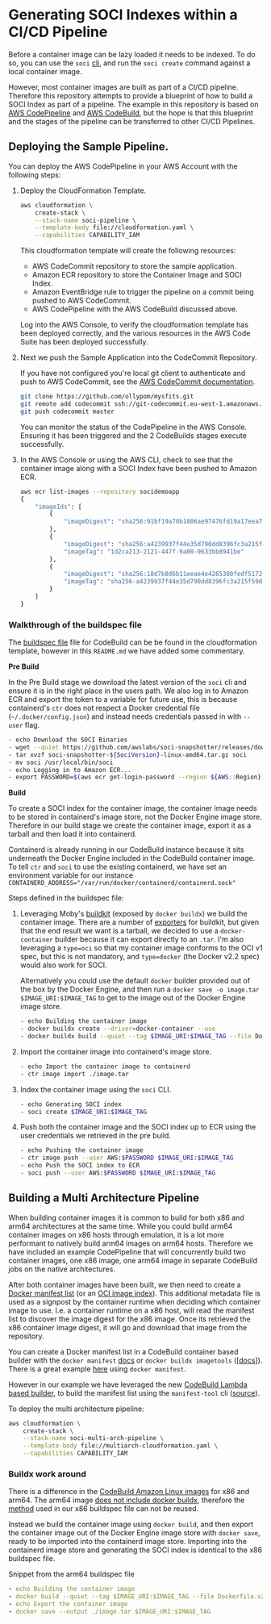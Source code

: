 # Generating SOCI Indexes within a CI/CD Pipeline

Before a container image can be lazy loaded it needs to be indexed. To do so,
you can use the `soci`
[cli](https://github.com/awslabs/soci-snapshotter/tree/main/cmd/soci), and run
the `soci create` command against a local container image.

However, most container images are built as part of a CI/CD pipeline.
Therefore this repository attempts to provide a blueprint of how to build a SOCI
Index as part of a pipeline. The example in this repository is based on [AWS
CodePipeline](https://aws.amazon.com/codepipeline/) and [AWS
CodeBuild](https://aws.amazon.com/codebuild/), but the hope is that this
blueprint and the stages of the pipeline can be transferred to other CI/CD
Pipelines.

## Deploying the Sample Pipeline.

You can deploy the AWS CodePipeline in your AWS Account with the following steps:

1. Deploy the CloudFormation Template.

    ```bash
    aws cloudformation \
        create-stack \
        --stack-name soci-pipeline \
        --template-body file://cloudformation.yaml \
        --capabilities CAPABILITY_IAM
    ```

    This cloudformation template will create the following resources:

    * AWS CodeCommit repository to store the sample application.
    * Amazon ECR repository to store the Container Image and SOCI
      Index.
    * Amazon EventBridge rule to trigger the pipeline on a commit
      being pushed to AWS CodeCommit.
    * AWS CodePipeline with the AWS CodeBuild discussed above.

    Log into the AWS Console, to verify the cloudformation template has been
    deployed correctly, and the various resources in the AWS Code Suite has been
    deployed successfully.

2. Next we push the Sample Application into the CodeCommit Repository.

   If you have not configured you're local git client to authenticate and push to
   AWS CodeCommit, see the [AWS CodeCommit
   documentation](https://docs.aws.amazon.com/codecommit/latest/userguide/setting-up-ssh-unixes.html).

    ```bash
    git clone https://github.com/ollypom/mysfits.git
    git remote add codecommit ssh://git-codecommit.eu-west-1.amazonaws.com/v1/repos/socidemoapp
    git push codecommit master
    ```

    You can monitor the status of the CodePipeline in the AWS Console. Ensuring
    it has been triggered and the 2 CodeBuilds stages execute successfully.

3. In the AWS Console or using the AWS CLI, check to see that the container
   image along with a SOCI Index have been pushed to Amazon ECR.

   ```bash
   aws ecr list-images --repository socidemoapp
   {
       "imageIds": [
           {
               "imageDigest": "sha256:91bf19a70b1806ae97476fd19a17eea7977c068a0c1e361037cba457c2810d4a"
           },
           {
               "imageDigest": "sha256:a4239937f44e35d790dd8396fc3a215f59d758541d8370459eefc6a286650474",
               "imageTag": "1d2ca213-2121-447f-9a00-9633bb8941be"
           },
           {
               "imageDigest": "sha256:18d7b8d6b11eeae4e4265380fedf51720f3f47fb209cbeefdc395f6d18908693",
               "imageTag": "sha256-a4239937f44e35d790dd8396fc3a215f59d758541d8370459eefc6a286650474"
           }
       ]
   }
   ```

### Walkthrough of the buildspec file

The [buildspec file](https://docs.aws.amazon.com/codebuild/latest/userguide/build-spec-ref.html) file for CodeBuild can be be found in the cloudformation template,
however in this `README.md` we have added some commentary.

**Pre Build**

In the Pre Build stage we download the latest version of the `soci` cli and
ensure it is in the right place in the users path. We also log in to Amazon ECR
and export the token to a variable for future use, this is because containerd's
`ctr` does not respect a Docker credential file (`~/.docker/config.json`) and
instead needs credentials passed in with `--user` flag.

```bash
- echo Download the SOCI Binaries
- wget --quiet https://github.com/awslabs/soci-snapshotter/releases/download/v${SociVersion}/soci-snapshotter-${SociVersion}-linux-amd64.tar.gz
- tar xvzf soci-snapshotter-${SociVersion}-linux-amd64.tar.gz soci
- mv soci /usr/local/bin/soci
- echo Logging in to Amazon ECR...
- export PASSWORD=$(aws ecr get-login-password --region ${AWS::Region})
```

**Build**

To create a SOCI index for the container image, the container image needs to be
stored in containerd's image store, not the Docker Engine image store. Therefore
in our build stage we create the container image, export it as a tarball and then
load it into containerd.

Containerd is already running in our CodeBuild instance because it sits
underneath the Docker Engine included in the CodeBuild container image. To tell
`ctr` and `soci` to use the existing containerd, we have set an environment
variable for our instance `CONTAINERD_ADDRESS="/var/run/docker/containerd/containerd.sock"`

Steps defined in the buildspec file:

1. Leveraging Moby's [buildkit](https://github.com/moby/buildkit) (exposed by
   `docker buildx`) we build the container image. There are a number of
   [exporters](https://docs.docker.com/build/exporters/) for buildkit, but given
   that the end result we want is a tarball, we decided to use a
   `docker-container` builder because it can export directly to an `.tar`. I'm
   also leveraging a `type=oci` so that my container image conforms to the OCI
   v1 spec, but this is not mandatory, and `type=docker` (the Docker v2.2 spec)
   would also work for SOCI.

   Alternatively you could use the default `docker` builder provided out of the
   box by the Docker Engine, and then run a `docker save -o image.tar
   $IMAGE_URI:$IMAGE_TAG` to get to the image out of the Docker Engine image store.

    ```bash
    - echo Building the container image
    - docker buildx create --driver=docker-container --use
    - docker buildx build --quiet --tag $IMAGE_URI:$IMAGE_TAG --file Dockerfile.v2 --output type=oci,dest=./image.tar .
    ```

2. Import the container image into containerd's image store.

    ```bash
    - echo Import the container image to containerd
    - ctr image import ./image.tar
    ```

3. Index the container image using the `soci` CLI.

    ```bash
    - echo Generating SOCI index
    - soci create $IMAGE_URI:$IMAGE_TAG
    ```

4. Push both the container image and the SOCI index up to ECR using the user
   credentials we retrieved in the pre build.

    ```bash
    - echo Pushing the container image
    - ctr image push --user AWS:$PASSWORD $IMAGE_URI:$IMAGE_TAG
    - echo Push the SOCI index to ECR
    - soci push --user AWS:$PASSWORD $IMAGE_URI:$IMAGE_TAG
    ```

## Building a Multi Architecture Pipeline

When building container images it is common to build for both x86 and arm64
architectures at the same time. While you could build arm64 container images on
x86 hosts through emulation, it is a lot more performant to natively build arm64
images on arm64 hosts. Therefore we have included an example CodePipeline that
will concurrently build two container images, one x86 image, one arm64 image in
separate CodeBuild jobs on the native architectures.

After both container images have been built, we then need to create a [Docker
manifest list](https://distribution.github.io/distribution/#manifest-list) (or
an [OCI image
index](https://github.com/opencontainers/image-spec/blob/main/image-index.md)).
This additional metadata file is used as a signpost by the container runtime
when deciding which container image to use. I.e. a container runtime on a x86
host, will read the manifest list to discover the image digest for the x86
image. Once its retrieved the x86 container image digest, it will go and
download that image from the repository.

You can create a Docker manifest list in a CodeBuild container based builder
with the `docker manifest`
[docs](https://docs.docker.com/engine/reference/commandline/manifest/) or
`docker buildx imagetools`
([[docs](https://docs.docker.com/engine/reference/commandline/buildx_imagetools/)]).
There is a great example
[here](https://github.com/aws-samples/aws-multiarch-container-build-pipeline/blob/b1060d397751b1c9113a2c1c86c2d5565faa5f85/lib/build-manifest.ts#L70)
using `docker manifest`.

However in our example we have leveraged the new [CodeBuild Lambda based builder](https://aws.amazon.com/about-aws/whats-new/2023/11/aws-codebuild-lambda-compute/),
to build the manifest list using the `manifest-tool` cli
([source](https://github.com/estesp/manifest-tool)).

To deploy the multi architecture pipeline:

```bash
aws cloudformation \
    create-stack \
    --stack-name soci-multi-arch-pipeline \
    --template-body file://multiarch-cloudformation.yaml \
    --capabilities CAPABILITY_IAM
```

### Buildx work around

There is a difference in the [CodeBuild Amazon Linux
images](https://github.com/aws/aws-codebuild-docker-images) for x86 and arm64.
The arm64 image [does not include docker
buildx](https://github.com/aws/aws-codebuild-docker-images/issues/640),
therefore the [method](#walkthrough-of-the-buildspec-file) used in our x86
buildspec file can not be reused.

Instead we build the container image using `docker build`, and then export the
container image out of the Docker Engine image store with `docker save`, ready
to be imported into the containerd image store. Importing into the containerd
image store and generating the SOCI index is identical to the x86 buildspec
file.

Snippet from the arm64 buildspec file

```yaml
- echo Building the container image
- docker build --quiet --tag $IMAGE_URI:$IMAGE_TAG --file Dockerfile.v2 .
- echo Export the container image
- docker save --output ./image.tar $IMAGE_URI:$IMAGE_TAG
```